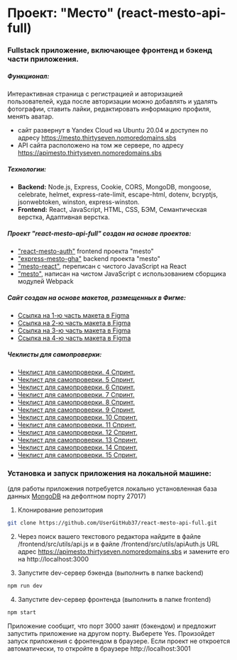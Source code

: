 # Проект: "Место" (react-mesto-api-full)
### Fullstack приложение, включающее фронтенд и бэкенд части приложения.

##### Функционал:
Интерактивная страница с регистрацией и авторизацией пользователей, куда после авторизации можно добавлять и удалять фотографии, ставить лайки, редактировать информацию профиля, менять аватар.

* сайт развернут в Yandex Cloud на Ubuntu 20.04 и доступен по адресу https://mesto.thirtyseven.nomoredomains.sbs
* API сайта расположено на том же сервере, по адресу https://apimesto.thirtyseven.nomoredomains.sbs

##### Технологии:
+ **Backend:**
  Node.js, Express, Cookie, CORS, MongoDB, mongoose, celebrate, helmet, express-rate-limit, escape-html, dotenv, bcryptjs, jsonwebtoken, winston, express-winston.
+ **Frontend:**
  React, JavaScript, HTML, CSS, БЭМ, Семантическая верстка, Адаптивная верстка.

##### Проект "react-mesto-api-full" создан на основе проектов:
- ["react-mesto-auth"](https://github.com/UserGitHub37/react-mesto-auth) frontend проекта "mesto"
- ["express-mesto-gha"](https://github.com/UserGitHub37/express-mesto-gha) backend проекта "mesto"
- ["mesto-react"](https://github.com/UserGitHub37/mesto-react), переписан с чистого JavaScript на React
- ["mesto"](https://github.com/UserGitHub37/mesto), написан на чистом JavaScript с использованием сборщика модулей Webpack

##### Сайт создан на основе макетов, размещенных в Фигме:
* [Ссылка на 1-ю часть макета в Figma](https://www.figma.com/file/2cn9N9jSkmxD84oJik7xL7/JavaScript.-Sprint-4?node-id=0%3A1)
* [Ссылка на 2-ю часть макета в Figma](https://www.figma.com/file/bjyvbKKJN2naO0ucURl2Z0/JavaScript.-Sprint-5?node-id=0%3A1)
* [Ссылка на 3-ю часть макета в Figma](https://www.figma.com/file/kRVLKwYG3d1HGLvh7JFWRT/JavaScript.-Sprint-6?node-id=0%3A1)
* [Ссылка на 4-ю часть макета в Figma](https://www.figma.com/file/PSdQFRHoxXJFs2FH8IXViF/JavaScript.-Sprint-9?node-id=0%3A1)

##### Чеклисты для самопроверки:
* [Чеклист для самопроверки. 4 Спринт.](https://code.s3.yandex.net/web-developer/checklists-pdf/new-program/checklist-4.pdf)
* [Чеклист для самопроверки. 5 Спринт.](https://code.s3.yandex.net/web-developer/checklists-pdf/new-program/checklist-5.pdf)
* [Чеклист для самопроверки. 6 Спринт.](https://code.s3.yandex.net/web-developer/checklists-pdf/new-program/checklist-6.pdf)
* [Чеклист для самопроверки. 7 Спринт.](https://code.s3.yandex.net/web-developer/checklists-pdf/new-program/checklist-7.pdf)
* [Чеклист для самопроверки. 8 Спринт.](https://code.s3.yandex.net/web-developer/checklists-pdf/new-program/checklist-8.pdf)
* [Чеклист для самопроверки. 9 Спринт.](https://code.s3.yandex.net/web-developer/checklists-pdf/new-program/checklist-9.pdf)
* [Чеклист для самопроверки. 10 Спринт.](https://code.s3.yandex.net/web-developer/checklists-pdf/new-program/checklist-10.pdf)
* [Чеклист для самопроверки. 11 Спринт.](https://code.s3.yandex.net/web-developer/checklists-pdf/new-program/checklist-11.pdf)
* [Чеклист для самопроверки. 12 Спринт.](https://code.s3.yandex.net/web-developer/checklists-pdf/new-program/checklist-12.pdf)
* [Чеклист для самопроверки. 13 Спринт.](https://code.s3.yandex.net/web-developer/checklists-pdf/new-program/checklist_13.pdf)
* [Чеклист для самопроверки. 14 Спринт.](https://code.s3.yandex.net/web-developer/checklists-pdf/new-program/checklist_14.pdf)
* [Чеклист для самопроверки. 15 Спринт.](https://code.s3.yandex.net/web-developer/checklists-pdf/new-program/checklist_15.pdf)

### Установка и запуск приложения на локальной машине:
(для работы приложения потребуется локально установленная база данных [MongoDB](https://www.mongodb.com/try/download/community) на дефолтном порту 27017)

1. Клонирование репозитория
```bash
git clone https://github.com/UserGitHub37/react-mesto-api-full.git
```

2. Через поиск вашего текстового редактора найдите в файле /frontend/src/utils/api.js и в файле /frontend/src/utils/apiAuth.js URL адрес https://apimesto.thirtyseven.nomoredomains.sbs и замените его на http://localhost:3000

3. Запустите dev-сервер бэкенда (выполнить в папке backend)
```bash
npm run dev
```

4. Запустите dev-сервер фронтенда (выполнить в папке frontend)
```bash
npm start
```
Приложение сообщит, что порт 3000 занят (бэкендом) и предложит запустить приложение на другом порту. Выберете Yes.
Произойдет запуск приложения с фронтендом в браузере.
Если проект не откроется автоматически, то откройте в браузере http://localhost:3001
